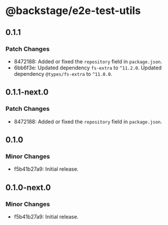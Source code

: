 # @backstage/e2e-test-utils

## 0.1.1

### Patch Changes

- 8472188: Added or fixed the `repository` field in `package.json`.
- 6bb6f3e: Updated dependency `fs-extra` to `^11.2.0`.
 Updated dependency `@types/fs-extra` to `^11.0.0`.

## 0.1.1-next.0

### Patch Changes

- 8472188: Added or fixed the `repository` field in `package.json`.

## 0.1.0

### Minor Changes

- f5b41b27a9: Initial release.

## 0.1.0-next.0

### Minor Changes

- f5b41b27a9: Initial release.
